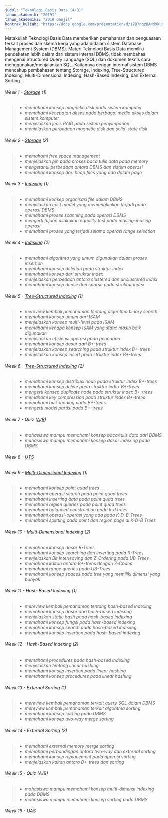 ```yaml
---
judul: "Teknologi Basis Data (A/B)"
tahun_akademik: "20191"
tahun_akademik2: "2019 Ganjil"
kontrak_kuliah: "https://docs.google.com/presentation/d/12B7nqzBANd9kuoQvt5sX9odd4Hgo7gbJJjwEstlD4Yg/edit?usp=sharing"
---
```


Matakuliah Teknologi Basis Data memberikan pemahaman dan penguasaan terkait proses dan skema kerja yang ada didalam sistem Database Management System (DBMS). Materi Teknologi Basis Data memiliki pendekatan lebih dalam dari sistem internal DBMS, tidak membahas mengenai Structured Query Language (SQL) dan dokumen teknis cara menggunakan/menjalankan SQL. Kaitannya dengan internal sistem DBMS mencakup pembahasan tentang Storage, Indexing, Tree-Structured Indexing, Multi-Dimensional Indexing, Hash-Based Indexing, dan External Sorting.

###### Week 1 - [Storage](https://docs.google.com/presentation/d/1zdPUK0oRs7aop4Kn-QQTnYZOemg-HjF_Hrjk6baZ-rg/edit?usp=sharing) (1)
>-	_memahami  konsep magnetic disk pada sistem komputer_
>-  _memahami kecepatan akses pada berbagai media akses dalam sistem komputer_
>-	_menjelaskan jenis RAID pada sistem penyimpanan_
>-	_menjelaskan perbedaan magnetic disk dan solid-state disk_

###### Week 2 - [Storage](https://docs.google.com/presentation/d/1zdPUK0oRs7aop4Kn-QQTnYZOemg-HjF_Hrjk6baZ-rg/edit?usp=sharing) (2)
>-	_memahami free space management_
>-	_menjelaskan pin pada proses baca tulis data pada memory_
>-	_mengetahui perbedaan antara DBMS dan sistem operasi_
>-	_memahami konsep dari heap files yang ada dalam page_

###### Week 3 - [Indexing](https://docs.google.com/presentation/d/1O7oxF0CwPjpBiijjLOrj2qx9eb8hwanP1gqmOMFeRYo/edit?usp=sharing) (1)
>-	_memahami konsep organisasi file dalam DBMS_
>-	_menjelaskan cost model yang memungkinkan terjadi pada operasi DBMS_
>-	_memahami proses scanning pada operasi DBMS_
>-	_mengerti tujuan dilakukan equality test pada masing-masing operasi_
>-	_memahami proses yang terjadi selama operasi range selection_

###### Week 4 - [Indexing](https://docs.google.com/presentation/d/1O7oxF0CwPjpBiijjLOrj2qx9eb8hwanP1gqmOMFeRYo/edit?usp=sharing) (2)
>-	_memahami algoritma yang umum digunakan dalam proses insertion_
>-	_memahami konsep deletion pada struktur index_
>-	_memahami konsep dari struktur index_
>-	_menjelaskan perbedaan antara clustered dan unclustered index_
>-	_memahami konsep dense dan sparse pada struktur index_

###### Week 5 - [Tree-Structured Indexing](https://docs.google.com/presentation/d/1uUQhF7oAS2HYQcFR8bzeo5tk2SbaEV6ntVJ9ne_H2ek/edit?usp=sharing) (1)
>-	_mereview kembali pemahaman tentang algoritma binary search_
>-	_memahami konsep umum dari ISAM_
>-	_menjelaskan konsep multi-level pada ISAM_
>-	_memahami kenapa konsep ISAM yang static masih baik digunakan_
>-	_menjelaskan efisiensi operasi pada pencarian_
>-	_memahami konsep dasar dari B+-trees_
>-	_menjelaskan konsep searching pada struktur index B+-trees_
>-	_menjelaskan konsep insert pada struktur index B+-trees_

###### Week 6 - [Tree-Structured Indexing](https://docs.google.com/presentation/d/1uUQhF7oAS2HYQcFR8bzeo5tk2SbaEV6ntVJ9ne_H2ek/edit?usp=sharing) (2)
>-	_memahami konsep distribusi node pada struktur index B+-trees_
>-	_memahami konsep delete pada struktur index B+-trees_
>-	_mengerti konsep duplicate node pada struktur index B+-trees_
>-	_memahami key compression pada struktur index B+-trees_
>-	_memahami bulk loading pada B+-trees_
>-	_mengerti model partisi pada B+-trees_

###### Week 7 - Quiz ([A](https://docs.google.com/forms/d/e/1FAIpQLScjODf8uljtewZVaw7m1DxrARUtln_2JCS1p-F6fv0i3wC0Rw/viewform?usp=sf_link)/[B](https://docs.google.com/forms/d/e/1FAIpQLSdQqef2jDdYd0t2ZmPCu_Y_Nl-ioio_MhpWZaDUM86aWB6gpg/viewform?usp=sf_link))
>-	_mahasiswa mampu memahami konsep baca/tulis data dari DBMS_
>-	_mahasiswa mampu memahami konsep dasar indexing pada DBMS_

###### Week 8 - [UTS](https://docs.google.com/forms/d/e/1FAIpQLSesfUro95JBYxViChjAssMvoDXtM_-OaDiYRHsklvBnr5e-FQ/viewform?usp=sf_link)

###### Week 9 - [Multi-Dimensional Indexing](https://docs.google.com/presentation/d/1xnA_0NIjhZhdv7VSkTWFtG5LR1Zl1nAWZWh1YWcMuRE/edit?usp=sharing) (1)
>-	_memahami konsep point quad trees_
>-	_memahami operasi search pada point quad trees_
>-	_memahami inserting data pada point quad trees_
>-	_memahami region queries pada point quad trees_
>-	_memahami balanced construction pada k-d trees_
>-	_memahami operasi-operasi yang ada pada K-D-B-Trees_
>-	_memahami splitting pada point dan region page di K-D-B Trees_

###### Week 10 - [Multi-Dimensional Indexing](https://docs.google.com/presentation/d/1xnA_0NIjhZhdv7VSkTWFtG5LR1Zl1nAWZWh1YWcMuRE/edit?usp=sharing) (2)
>-	_memahami konsep dasar R-Trees_
>-	_memahami konsep searching dan inserting pada R-Trees_
>-	_menjelaskan Bit Interleaving dan Z-Ordering pada UB-Trees_
>-	_memahami kaitan antara B+-trees dengan Z-Codes_
>-	_memahami range queries pada UB-Trees_
>-	_memahami konsep spaces pada tree yang memiliki dimensi yang banyak_

###### Week 11 - Hash-Based Indexing (1)
>-	_mereview kembali pemahaman tentang hash-based indexing_
>-	_memahami konsep dasar dari hash-based indexing_
>-	_menjelaskan static hash pada hash-based indexing_
>-	_memahami konsep fungsi pada hash-based indexing_
>-	_memahami konsep search pada hash-based indexing_
>-	_memahami konsep insertion pada hash-based indexing_

###### Week 12 - Hash-Based Indexing (2)
>-	_memahami procedures pada hash-based indexing_
>-	_menjelaskan tentang linear hashing_
>-	_memahami konsep insertion pada linear hashing_
>-	_memahami konsep procedures pada linear hashing_

###### Week 13 - External Sorting (1)
>-	_mereview kembali pemahaman terkait query SQL dalam DBMS_
>-	_mereview kembali pemahaman terkait algoritma sorting_
>-	_memahami konsep sorting pada DBMS_
>-	_memahami konsep two-way merge sorting_

###### Week 14 - External Sorting (2)
>-	_memahami external memory merge sorting_
>-	_memahami perbandingan antara two-way dan external sorting_
>-	_memahami konsep replacement pada operasi sorting_
>-	_menjelaskan kaitan antara B+-trees dan sorting_

###### Week 15 - Quiz (A/B)
>-	_mahasiswa mampu memahami konsep multi-dimensi indexing pada DBMS_
>-	_mahasiswa mampu memahami konsep sorting pada DBMS_

###### Week 16 - UAS
